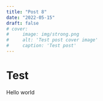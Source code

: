 ```yaml
---
title: "Post 8"
date: "2022-05-15"
draft: false
# cover:
#     image: img/strong.png
#     alt: 'Test post cover image'
#     caption: 'Test post'
---
```


# Test

Hello world
